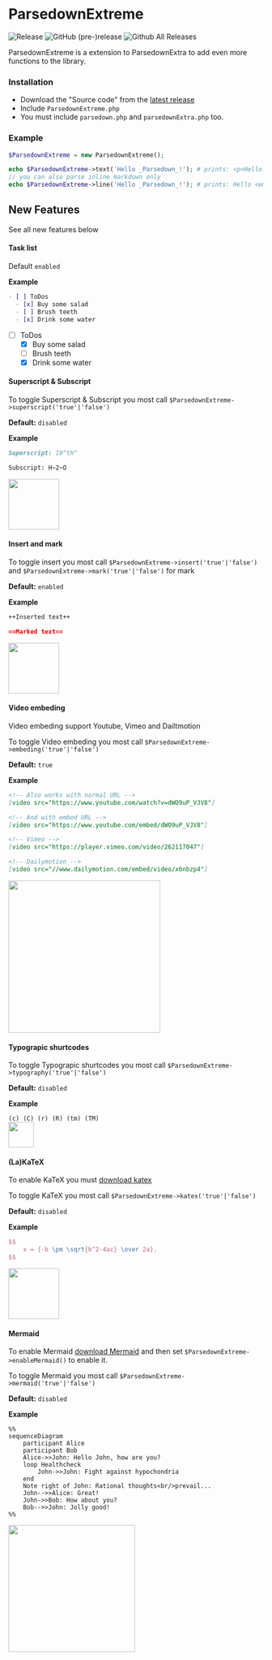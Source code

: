 # ParsedownExtreme 
![Release](	https://img.shields.io/github/release/BenjaminHoegh/ParsedownExtreme.svg?style=flat-square) ![GitHub (pre-)release](https://img.shields.io/github/release/BenjaminHoegh/ParsedownExtreme/all.svg?style=flat-square&label=pre-release) ![Github All Releases](https://img.shields.io/github/downloads/BenjaminHoegh/ParsedownExtreme/total.svg?style=flat-square)

ParsedownExtreme is a extension to ParsedownExtra to add even more functions to the library.

### Installation

* Download the "Source code" from the [latest release](https://github.com/BenjaminHoegh/ParsedownExtreme/releases/latest)
* Include `ParsedownExtreme.php`
* You must include `parsedown.php` and `parsedownExtra.php` too.


### Example

```php
$ParsedownExtreme = new ParsedownExtreme();

echo $ParsedownExtreme->text('Hello _Parsedown_!'); # prints: <p>Hello <em>Parsedown</em>!</p>
// you can also parse inline markdown only
echo $ParsedownExtreme->line('Hello _Parsedown_!'); # prints: Hello <em>Parsedown</em>!
```

## New Features

See all new features below

#### Task list

Default `enabled`

**Example**

```markdown
- [ ] ToDos
  - [x] Buy some salad
  - [ ] Brush teeth
  - [x] Drink some water
```  

- [ ] ToDos
  - [x] Buy some salad
  - [ ] Brush teeth
  - [x] Drink some water

#### Superscript & Subscript

To toggle Superscript & Subscript you most call `$ParsedownExtreme->superscript('true'|'false')`

**Default:** `disabled`

**Example**

```markdown
Superscript: 19^th^

Subscript: H~2~O
```  
<img src='https://github.com/BenjaminHoegh/ParsedownExtreme/blob/master/docs/img/supandsub.png' height='100px'>


#### Insert and mark

To toggle insert you most call `$ParsedownExtreme->insert('true'|'false')`
and `$ParsedownExtreme->mark('true'|'false')` for mark

**Default:** `enabled`

**Example**

```markdown
++Inserted text++

==Marked text==
```  

<img src='https://github.com/BenjaminHoegh/ParsedownExtreme/blob/master/docs/img/insertandmark.png' height='100px'>


#### Video embeding

Video embeding support Youtube, Vimeo and Dailtmotion

To toggle Video embeding you most call `$ParsedownExtreme->embeding('true'|'false')`

**Default:** `true`

**Example**

```markdown
<!-- Also works with normal URL -->
[video src="https://www.youtube.com/watch?v=dWO9uP_VJV8"]

<!-- And with embed URL -->
[video src="https://www.youtube.com/embed/dWO9uP_VJV8"]

<!-- Vimeo -->
[video src="https://player.vimeo.com/video/262117047"]

<!-- Dailymotion -->
[video src="//www.dailymotion.com/embed/video/x6nbzp4"]
```

<img src='https://github.com/BenjaminHoegh/ParsedownExtreme/blob/master/docs/img/videoembeding.png' height='300px'>


#### Typograpic shurtcodes

To toggle Typograpic shurtcodes you most call `$ParsedownExtreme->typography('true'|'false')`

**Default:** `disabled`

**Example**

`(c) (C) (r) (R) (tm) (TM)`  
<img src='https://github.com/BenjaminHoegh/ParsedownExtreme/blob/master/docs/img/typography.png' height='50px'>


#### (La)KaTeX

To enable KaTeX you must [download katex](https://katex.org)

To toggle KaTeX you most call `$ParsedownExtreme->katex('true'|'false')`

**Default:** `disabled`

**Example**

```Latex
$$
    x = {-b \pm \sqrt{b^2-4ac} \over 2a}.
$$
```
<img src='https://github.com/BenjaminHoegh/ParsedownExtreme/blob/master/docs/img/katex.png' height='100px'>


#### Mermaid

To enable Mermaid [download Mermaid](https://mermaidjs.github.io) and then set `$ParsedownExtreme->enableMermaid()` to enable it.

To toggle Mermaid you most call `$ParsedownExtreme->mermaid('true'|'false')`


**Default:** `disabled`

**Example**

```Mermaid
%%
sequenceDiagram
    participant Alice
    participant Bob
    Alice->>John: Hello John, how are you?
    loop Healthcheck
        John->>John: Fight against hypochondria
    end
    Note right of John: Rational thoughts<br/>prevail...
    John-->>Alice: Great!
    John->>Bob: How about you?
    Bob-->>John: Jolly good!
%%
```  
<img src='https://github.com/BenjaminHoegh/ParsedownExtreme/blob/master/docs/img/mermaid.png' height='250px'>
